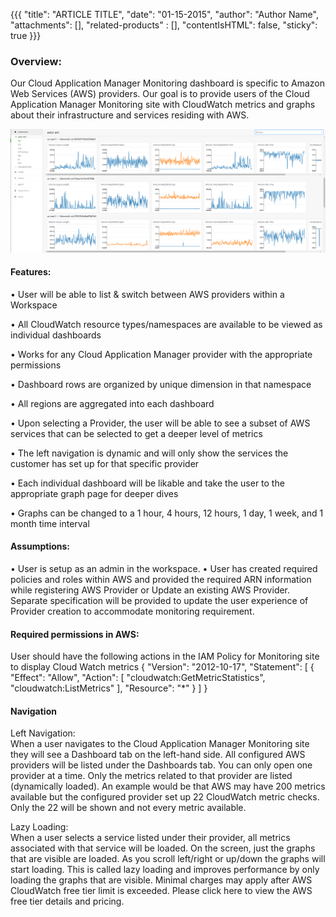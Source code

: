 {{{
  "title": "ARTICLE TITLE",
  "date": "01-15-2015",
  "author": "Author Name",
  "attachments": [],
  "related-products" : [],
  "contentIsHTML": false,
  "sticky": true
}}}


### Overview:

Our Cloud Application Manager Monitoring dashboard is specific to Amazon Web Services (AWS) providers.  Our goal is to provide users of the Cloud Application Manager Monitoring site with CloudWatch metrics and graphs about their infrastructure and services residing with AWS.  

 ![AWS Dashboards Full](../../images/AWSDashboardsFull.PNG)

#### Features:

•	User will be able to list & switch between AWS providers within a Workspace 

•	All CloudWatch resource types/namespaces are available to be viewed as individual dashboards

•	Works for any Cloud Application Manager provider with the appropriate permissions

•	Dashboard rows are organized by unique dimension in that namespace

•	All regions are aggregated into each dashboard

•	Upon selecting a Provider, the user will be able to see a subset of AWS services that can be selected to get a deeper level of metrics

•	The left navigation is dynamic and will only show the services the customer has set up for that specific provider

•	Each individual dashboard will be likable and take the user to the appropriate graph page for deeper dives

•	Graphs can be changed to a 1 hour, 4 hours, 12 hours, 1 day, 1 week, and 1 month time interval

#### Assumptions:

•	User is setup as an admin in the workspace.
•	User has created required policies and roles within AWS and provided the required ARN information while registering AWS Provider or Update an existing AWS Provider. Separate specification will be provided to update the user experience of Provider creation to accommodate monitoring requirement.

#### Required permissions in AWS:

User should have the following actions in the IAM Policy for Monitoring site to display Cloud Watch metrics
{
  "Version": "2012-10-17",
  "Statement": [
    {
      "Effect": "Allow",
      "Action": [
        "cloudwatch:GetMetricStatistics",
        "cloudwatch:ListMetrics"
     ],
      "Resource": "*"
    }
  ]
}

#### Navigation 

Left Navigation:  
When a user navigates to the Cloud Application Manager Monitoring site they will see a Dashboard tab on the left-hand side.  All configured AWS providers will be listed under the Dashboards tab.  You can only open one provider at a time.  Only the metrics related to that provider are listed (dynamically loaded).  An example would be that AWS may have 200 metrics available but the configured provider set up 22 CloudWatch metric checks.  Only the 22 will be shown and not every metric available.

 

Lazy Loading:  
When a user selects a service listed under their provider, all metrics associated with that service will be loaded.  On the screen, just the graphs that are visible are loaded.  As you scroll left/right or up/down the graphs will start loading.  This is called lazy loading and improves performance by only loading the graphs that are visible.  Minimal charges may apply after AWS CloudWatch free tier limit is exceeded.  Please click here to view the AWS free tier details and pricing.
 
